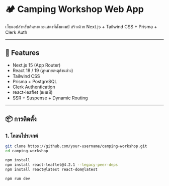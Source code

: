 # 🏕 Camping Workshop Web App

เว็บแอปสำหรับค้นหาและแสดงที่ตั้งแคมป์ สร้างด้วย Next.js + Tailwind CSS + Prisma + Clerk Auth

---

## 🚀 Features

- Next.js 15 (App Router)
- React 18 / 19 (ดูหมายเหตุด้านล่าง)
- Tailwind CSS
- Prisma + PostgreSQL
- Clerk Authentication
- react-leaflet (แผนที่)
- SSR + Suspense + Dynamic Routing

---

## 📦 การติดตั้ง

### 1. โคลนโปรเจกต์


```bash
git clone https://github.com/your-username/camping-workshop.git
cd camping-workshop

npm install
npm install react-leaflet@4.2.1 --legacy-peer-deps
npm install react@latest react-dom@latest

npm run dev
